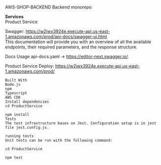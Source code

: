AWS-SHOP-BACKEND
Backend monorepo

**Services** <br/>
Product Service <br/>

Swagger: https://w2jwx3924e.execute-api.us-east-1.amazonaws.com/prod/api-docs/swagger-ui.html <br/>
This documentation will provide you with an overview of all the available endpoints, their required parameters, and the response structure.

Docs Usage
api-docs.yaml -> https://editor-next.swagger.io/.

Product Service
Deploy: https://w2jwx3924e.execute-api.us-east-1.amazonaws.com/prod/

```Developing
Built With
Node.js
npm
Typescript
AWS CDK
Install dependencies
cd ProductService

npm install
Tests
The test infrastructure bases on Jest. Configuration setup is in jest file jest.config.js.

running tests
Unit tests can be run with the following command:

cd ProductService

npm test

```
